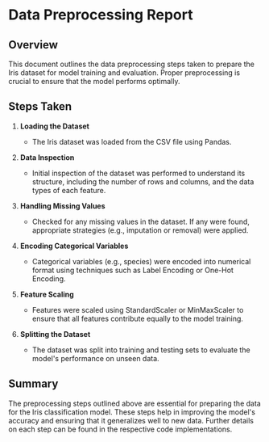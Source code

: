 # Data Preprocessing Report

## Overview
This document outlines the data preprocessing steps taken to prepare the Iris dataset for model training and evaluation. Proper preprocessing is crucial to ensure that the model performs optimally.

## Steps Taken

1. **Loading the Dataset**
   - The Iris dataset was loaded from the CSV file using Pandas.

2. **Data Inspection**
   - Initial inspection of the dataset was performed to understand its structure, including the number of rows and columns, and the data types of each feature.

3. **Handling Missing Values**
   - Checked for any missing values in the dataset. If any were found, appropriate strategies (e.g., imputation or removal) were applied.

4. **Encoding Categorical Variables**
   - Categorical variables (e.g., species) were encoded into numerical format using techniques such as Label Encoding or One-Hot Encoding.

5. **Feature Scaling**
   - Features were scaled using StandardScaler or MinMaxScaler to ensure that all features contribute equally to the model training.

6. **Splitting the Dataset**
   - The dataset was split into training and testing sets to evaluate the model's performance on unseen data.

## Summary
The preprocessing steps outlined above are essential for preparing the data for the Iris classification model. These steps help in improving the model's accuracy and ensuring that it generalizes well to new data. Further details on each step can be found in the respective code implementations.